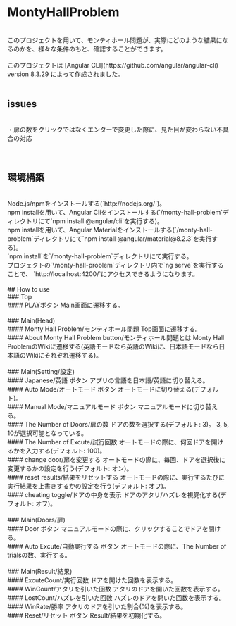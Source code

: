 # MontyHallProblem
<br>
このプロジェクトを用いて、モンティホール問題が、実際にどのような結果になるのかを、様々な条件のもと、確認することができます。
<br>
<br>
このプロジェクトは [Angular CLI](https://github.com/angular/angular-cli) version 8.3.29 によって作成されました。
<br>
<br>

## issues
<br>
・扉の数をクリックではなくエンターで変更した際に、見た目が変わらない不具合の対応
<br>
<br>
<br>

## 環境構築
<br>
Node.js/npmをインストールする(`http://nodejs.org/`)。
<br>
npm installを用いて、Angular Cliをインストールする(`/monty-hall-problem`ディレクトリにて`npm install @angular/cli`を実行する)。
<br>
npm installを用いて、Angular Materialをインストールする(`/monty-hall-problem`ディレクトリにて`npm install @angular/material@8.2.3`を実行する)。
<br>
`npm install`を`/monty-hall-problem`ディレクトリにて実行する。
<br>
プロジェクトの`\monty-hall-problem`ディレクトリ内で`ng serve`を実行することで、 `http://localhost:4200/`にアクセスできるようになります。
<br>
<br>
## How to use
<br>
### Top
<br>
#### PLAYボタン
Main画面に遷移する。
<br>
<br>
### Main(Head)
<br>
#### Monty Hall Problem/モンティホール問題
Top画面に遷移する。
<br>
#### About Monty Hall Problem button/モンティホール問題とは
Monty Hall ProblemのWikiに遷移する(英語モードなら英語のWikiに、日本語モードなら日本語のWikiにそれぞれ遷移する)。
<br>
<br>
### Main(Setting/設定)
<br>
#### Japanese/英語 ボタン
アプリの言語を日本語/英語に切り替える。
<br>
#### Auto Mode/オートモード ボタン
オートモードに切り替える(デフォルト)。
<br>
#### Manual Mode/マニュアルモード ボタン
マニュアルモードに切り替える。
<br>
#### The Number of Doors/扉の数
ドアの数を選択する(デフォルト: 3)。
3, 5, 10が選択可能となっている。
<br>
#### The Number of Excute/試行回数
オートモードの際に、何回ドアを開けるかを入力する(デフォルト: 100)。
<br>
#### change door/扉を変更する
オートモードの際に、毎回、ドアを選択後に変更するかの設定を行う(デフォルト: オン)。
<br>
#### reset results/結果をリセットする
オートモードの際に、実行するたびに実行結果を上書きするかの設定を行う(デフォルト: オフ)。
<br>
#### cheating toggle/ドアの中身を表示
ドアのアタリ/ハズレを視覚化する(デフォルト: オフ)。
<br>
<br>
### Main(Doors/扉)
<br>
#### Door ボタン
マニュアルモードの際に、クリックすることでドアを開ける。
<br>
#### Auto Excute/自動実行する ボタン
オートモードの際に、The Number of trialsの数、実行する。
<br>
<br>
### Main(Result/結果)
<br>
#### ExcuteCount/実行回数
ドアを開けた回数を表示する。
<br>
#### WinCount/アタリを引いた回数
アタリのドアを開いた回数を表示する。
<br>
#### LostCount/ハズレを引いた回数
ハズレのドアを開いた回数を表示する。
<br>
#### WinRate/勝率
アタリのドアを引いた割合(%)を表示する。
<br>
#### Reset/リセット ボタン
Result/結果を初期化する。